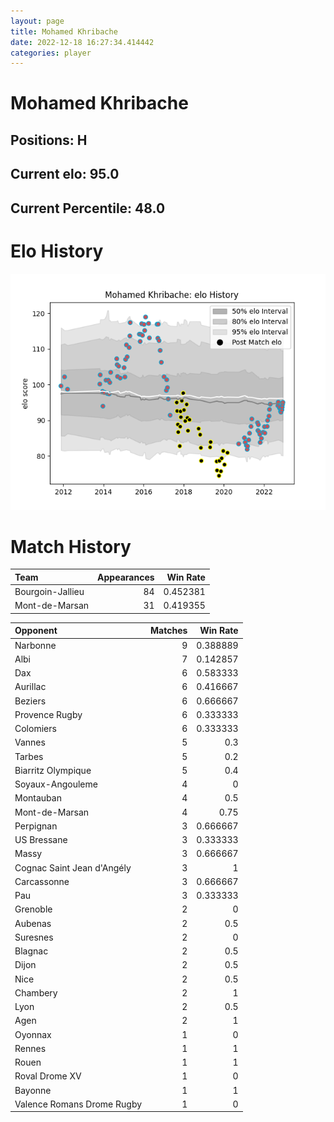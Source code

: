 ```yaml
---  
layout: page  
title: Mohamed Khribache  
date: 2022-12-18 16:27:34.414442  
categories: player  
---
```

# Mohamed Khribache

## Positions: H

## Current elo: 95.0

## Current Percentile: 48.0

# Elo History


![elo history](history_MohamedKhribache.png)
# Match History


| Team             |   Appearances |   Win Rate |
|:-----------------|--------------:|-----------:|
| Bourgoin-Jallieu |            84 |   0.452381 |
| Mont-de-Marsan   |            31 |   0.419355 |

| Opponent                   |   Matches |   Win Rate |
|:---------------------------|----------:|-----------:|
| Narbonne                   |         9 |   0.388889 |
| Albi                       |         7 |   0.142857 |
| Dax                        |         6 |   0.583333 |
| Aurillac                   |         6 |   0.416667 |
| Beziers                    |         6 |   0.666667 |
| Provence Rugby             |         6 |   0.333333 |
| Colomiers                  |         6 |   0.333333 |
| Vannes                     |         5 |   0.3      |
| Tarbes                     |         5 |   0.2      |
| Biarritz Olympique         |         5 |   0.4      |
| Soyaux-Angouleme           |         4 |   0        |
| Montauban                  |         4 |   0.5      |
| Mont-de-Marsan             |         4 |   0.75     |
| Perpignan                  |         3 |   0.666667 |
| US Bressane                |         3 |   0.333333 |
| Massy                      |         3 |   0.666667 |
| Cognac Saint Jean d'Angély |         3 |   1        |
| Carcassonne                |         3 |   0.666667 |
| Pau                        |         3 |   0.333333 |
| Grenoble                   |         2 |   0        |
| Aubenas                    |         2 |   0.5      |
| Suresnes                   |         2 |   0        |
| Blagnac                    |         2 |   0.5      |
| Dijon                      |         2 |   0.5      |
| Nice                       |         2 |   0.5      |
| Chambery                   |         2 |   1        |
| Lyon                       |         2 |   0.5      |
| Agen                       |         2 |   1        |
| Oyonnax                    |         1 |   0        |
| Rennes                     |         1 |   1        |
| Rouen                      |         1 |   1        |
| Roval Drome XV             |         1 |   0        |
| Bayonne                    |         1 |   1        |
| Valence Romans Drome Rugby |         1 |   0        |